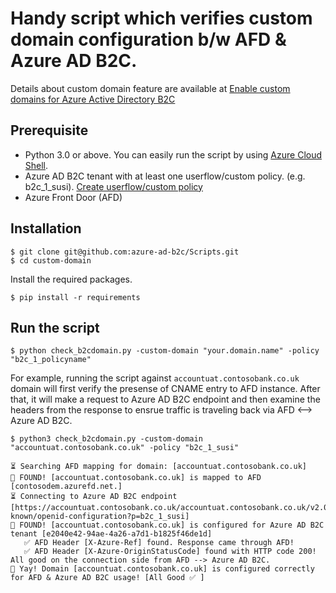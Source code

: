 # Handy script which verifies custom domain configuration b/w AFD & Azure AD B2C. 

Details about custom domain feature are available at [Enable custom domains for Azure Active Directory B2C](https://docs.microsoft.com/en-us/azure/active-directory-b2c/custom-domain?pivots=b2c-user-flow)

## Prerequisite
* Python 3.0 or above. You can easily run the script by using [Azure Cloud Shell](https://shell.azure.com/).
* Azure AD B2C tenant with at least one userflow/custom policy. (e.g. b2c_1_susi). [Create userflow/custom policy](https://docs.microsoft.com/en-us/azure/active-directory-b2c/tutorial-create-user-flows?pivots=b2c-user-flow)
* Azure Front Door (AFD)

## Installation 
```
$ git clone git@github.com:azure-ad-b2c/Scripts.git
$ cd custom-domain
```

Install the required packages.
```
$ pip install -r requirements
```

## Run the script
```
$ python check_b2cdomain.py -custom-domain "your.domain.name" -policy "b2c_1_policyname"
```

For example, running the script against ```accountuat.contosobank.co.uk``` domain will first verify the presense of CNAME entry to AFD instance. After that, it will make a request to Azure AD B2C endpoint and then examine the headers from the response to ensrue traffic is traveling back via AFD <--> Azure AD B2C.
```
$ python3 check_b2cdomain.py -custom-domain "accountuat.contosobank.co.uk" -policy "b2c_1_susi" 

⏳ Searching AFD mapping for domain: [accountuat.contosobank.co.uk]
💯 FOUND! [accountuat.contosobank.co.uk] is mapped to AFD [contosodem.azurefd.net.]
⏳ Connecting to Azure AD B2C endpoint [https://accountuat.contosobank.co.uk/accountuat.contosobank.co.uk/v2.0/.well-known/openid-configuration?p=b2c_1_susi]
💯 FOUND! [accountuat.contosobank.co.uk] is configured for Azure AD B2C tenant [e2040e42-94ae-4a26-a7d1-b1825f46de1d]
   ✅ AFD Header [X-Azure-Ref] found. Response came through AFD! 
   ✅ AFD Header [X-Azure-OriginStatusCode] found with HTTP code 200! All good on the connection side from AFD --> Azure AD B2C.
🚀 Yay! Domain [accountuat.contosobank.co.uk] is configured correctly for AFD & Azure AD B2C usage! [All Good ✅ ]
```
